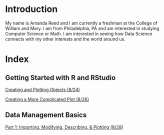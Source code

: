
# Introduction

My name is Amanda Reed and I am currently a freshman at the College of William and Mary. I am from Philadelphia, PA and am interested in studying Computer Science or Math. I am interested in seeing how Data Science connects with my other interests and the world around us.

# Index
## Getting Started with R and RStudio

[Creating and Plotting Objects (8/24)](Plotting-with-R.md)

[Creating a More Complicated Plot (8/26)](complicated-plot.md)

## Data Management Basics

[Part 1: Importing, Modifying, Describing, & Plotting (8/28)](link)
